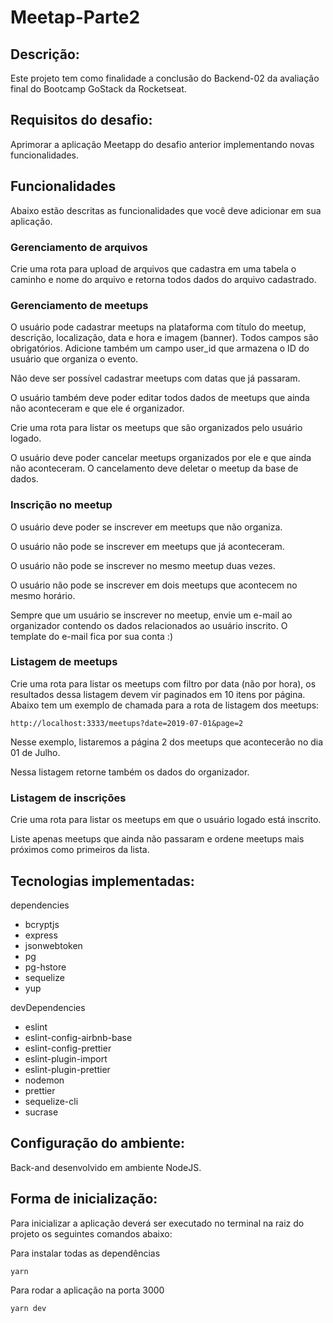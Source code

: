 # Meetap-Parte2

## Descrição:
Este projeto tem como finalidade a conclusão do Backend-02 da avaliação final do Bootcamp GoStack da Rocketseat.

## Requisitos do desafio:
Aprimorar a aplicação Meetapp do desafio anterior implementando novas funcionalidades.

## Funcionalidades
Abaixo estão descritas as funcionalidades que você deve adicionar em sua aplicação.

### Gerenciamento de arquivos

Crie uma rota para upload de arquivos que cadastra em uma tabela o caminho e nome do arquivo e retorna todos dados do arquivo cadastrado.

### Gerenciamento de meetups

O usuário pode cadastrar meetups na plataforma com título do meetup, descrição, localização, data e hora e imagem (banner). Todos campos são obrigatórios. Adicione também um campo user_id que armazena o ID do usuário que organiza o evento.

Não deve ser possível cadastrar meetups com datas que já passaram.

O usuário também deve poder editar todos dados de meetups que ainda não aconteceram e que ele é organizador.

Crie uma rota para listar os meetups que são organizados pelo usuário logado.

O usuário deve poder cancelar meetups organizados por ele e que ainda não aconteceram. O cancelamento deve deletar o meetup da base de dados.

### Inscrição no meetup

O usuário deve poder se inscrever em meetups que não organiza.

O usuário não pode se inscrever em meetups que já aconteceram.

O usuário não pode se inscrever no mesmo meetup duas vezes.

O usuário não pode se inscrever em dois meetups que acontecem no mesmo horário.

Sempre que um usuário se inscrever no meetup, envie um e-mail ao organizador contendo os dados relacionados ao usuário inscrito. O template do e-mail fica por sua conta :)

### Listagem de meetups

Crie uma rota para listar os meetups com filtro por data (não por hora), os resultados dessa listagem devem vir paginados em 10 itens por página. Abaixo tem um exemplo de chamada para a rota de listagem dos meetups:

```
http://localhost:3333/meetups?date=2019-07-01&page=2
```

Nesse exemplo, listaremos a página 2 dos meetups que acontecerão no dia 01 de Julho.

Nessa listagem retorne também os dados do organizador.

### Listagem de inscrições

Crie uma rota para listar os meetups em que o usuário logado está inscrito.

Liste apenas meetups que ainda não passaram e ordene meetups mais próximos como primeiros da lista.


## Tecnologias implementadas:

dependencies
<ul>
    <li>bcryptjs</li>
    <li>express</li>
    <li>jsonwebtoken</li>
    <li>pg</li>
    <li>pg-hstore</li>
    <li>sequelize</li>
    <li>yup</li>
</ul>

devDependencies
<ul>
    <li>eslint</li>
    <li>eslint-config-airbnb-base</li>
    <li>eslint-config-prettier</li>
    <li>eslint-plugin-import</li>
    <li>eslint-plugin-prettier</li>
    <li>nodemon</li>
    <li>prettier</li>
    <li>sequelize-cli</li>
    <li>sucrase</li>
</ul>

## Configuração do ambiente:
Back-and desenvolvido em ambiente NodeJS.

## Forma de inicialização:
Para inicializar a aplicação deverá ser executado no terminal na raiz do projeto os seguintes comandos abaixo:

Para instalar todas as dependências
```bash
yarn
```

Para rodar a aplicação na porta 3000
```bash
yarn dev
```
